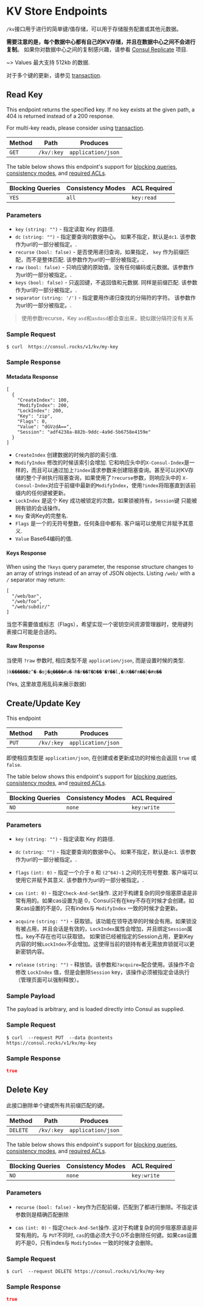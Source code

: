
# KV Store Endpoints

`/kv`接口用于进行的简单键/值存储，可以用于存储服务配置或其他元数据。

**需要注意的是，每个数据中心都有自己的KV存储，并且在数据中心之间不会进行复制**。
如果你对数据中心之间的复制感兴趣，请参看 [Consul Replicate](https://github.com/hashicorp/consul-replicate) 项目.

~> Values 最大支持 512kb 的数据.

对于多个键的更新，请参见 [transaction](api/txn.md).

## Read Key

This endpoint returns the specified key. If no key exists at the given path, a 404 is returned instead of a 200 response.

For multi-key reads, please consider using [transaction](/api/txn.html).

| Method | Path                         | Produces                   |
| ------ | ---------------------------- | -------------------------- |
| `GET`  | `/kv/:key`                   | `application/json`         |

The table below shows this endpoint's support for
[blocking queries](/api/index.html#blocking-queries),
[consistency modes](/api/index.html#consistency-modes), and
[required ACLs](/api/index.html#acls).

| Blocking Queries | Consistency Modes | ACL Required |
| ---------------- | ----------------- | ------------ |
| `YES`            | `all`             | `key:read`   |

### Parameters

- `key` `(string: "")` - 指定读取 Key 的路径.
- `dc` `(string: "")` - 指定要查询的数据中心。 如果不指定，默认是`dc1`. 该参数作为url的一部分被指定。.
- `recurse` `(bool: false)` - 是否使用递归查询，如果指定， `key` 作为前缀匹配，而不是整体匹配. 该参数作为url的一部分被指定。.
- `raw` `(bool: false)` - 只响应键的原始值，没有任何编码或元数据。该参数作为url的一部分被指定。.
- `keys` `(bool: false)` - 只返回键，不返回值和元数据. 同样是前缀匹配. 该参数作为url的一部分被指定。.
- `separator` `(string: '/')` - 指定要用作递归查找的分隔符的字符。 该参数作为url的一部分被指定。.

> 使用参数recurse，Key `asd`和`asdasd`都会查出来，貌似跟分隔符没有关系

### Sample Request

```
$ curl  https://consul.rocks/v1/kv/my-key
```

### Sample Response

#### Metadata Response

```
[
  {
    "CreateIndex": 100,
    "ModifyIndex": 200,
    "LockIndex": 200,
    "Key": "zip",
    "Flags": 0,
    "Value": "dGVzdA==",
    "Session": "adf4238a-882b-9ddc-4a9d-5b6758e4159e"
  }
]
```

- `CreateIndex` 创建数据的时候内部的索引值.
- `ModifyIndex` 修改的时候该索引会增加. 它和响应头中的`X-Consul-Index`是一样的，而且可以通过加上`?index`请求参数来创建阻塞查询。甚至可以对KV存储的整个子树执行阻塞查询，如果使用了`?recurse`参数，则响应头中的 `X-Consul-Index`对应于前缀中最新的`ModifyIndex`，使用`?index`将阻塞直到该前缀内的任何键被更新。
- `LockIndex` 是这个 Key 成功被锁定的次数。如果锁被持有，`Session`键 只能被拥有锁的会话操作。
- `Key` 查询Key的完整名.
- `Flags` 是一个的无符号整数，任何条目中都有. 客户端可以使用它并赋予其意义.
- `Value` Base64编码的值.

#### Keys Response

When using the `?keys` query parameter, the response structure changes to an array of strings instead of an array of JSON objects. 
Listing `/web/` with a `/` separator may return:

```
[
  "/web/bar",
  "/web/foo",
  "/web/subdir/"
]
```

当您不需要值或标志（Flags），希望实现一个密钥空间资源管理器时，使用键列表接口可能是合适的。

#### Raw Response

当使用 `?raw` 参数时, 相应类型不是 `application/json`, 而是设置时候的类型.

```
)k������z^�-�ɑj�q����#u�-R�r��T�D��٬�Y��l,�ιK��Fm��}�#e��
```

(Yes, 这里故意用乱码来展示数据)

## Create/Update Key

This endpoint

| Method | Path                         | Produces                   |
| ------ | ---------------------------- | -------------------------- |
| `PUT`  | `/kv/:key`                   | `application/json`         |

即使相应类型是 `application/json`, 在创建或者更新成功的时候也会返回 `true` 或 `false`.

The table below shows this endpoint's support for [blocking queries](/api/index.html#blocking-queries), [consistency modes](/api/index.html#consistency-modes), and [required ACLs](/api/index.html#acls).

| Blocking Queries | Consistency Modes | ACL Required |
| ---------------- | ----------------- | ------------ |
| `NO`             | `none`            | `key:write`  |

### Parameters

- `key` `(string: "")` - 指定读取 Key 的路径.
- `dc` `(string: "")` - 指定要查询的数据中心。 如果不指定，默认是`dc1`. 该参数作为url的一部分被指定。.
- `flags` `(int: 0)` - 指定一个介于 `0` 和 `(2^64)-1` 之间的无符号整数. 客户端可以使用它并赋予其意义. 该参数作为url的一部分被指定。.

- `cas` `(int: 0)` - 指定`Check-And-Set`操作. 这对于构建复杂的同步阻塞原语是非常有用的。如果cas设置为是 0，Consul只有在key不存在时候才会创建。如果cas设置的不是0，只有index与 `ModifyIndex` 一致的时候才会更新。

- `acquire` `(string: "")` - 获取锁。该功能在领导选举的时候会有用。如果锁没有被占用，并且会话是有效的，`LockIndex`属性会增加，并且绑定`Session`属性。key不存在也可以获取锁。
如果锁已经被指定的Session占用，更新Key内容的时候`LockIndex`不会增加。这使得当前的锁持有者无需放弃锁就可以更新密钥内容。


- `release` `(string: "")` - 释放锁。该参数和`?acquire=`配合使用。该操作不会修改 `LockIndex` 值，但是会删除`Session` key，该操作必须被指定会话执行（管理页面可以强制释放）。

### Sample Payload

The payload is arbitrary, and is loaded directly into Consul as supplied.

### Sample Request

``` 
$ curl  --request PUT  --data @contents  https://consul.rocks/v1/kv/my-key
```

### Sample Response

```json
true
```

## Delete Key

此接口删除单个键或所有共前缀匹配的键。

| Method   | Path                         | Produces                   |
| -------- | ---------------------------- | -------------------------- |
| `DELETE` | `/kv/:key`                   | `application/json`         |

The table below shows this endpoint's support for [blocking queries](/api/index.html#blocking-queries), [consistency modes](/api/index.html#consistency-modes), and [required ACLs](/api/index.html#acls).

| Blocking Queries | Consistency Modes | ACL Required |
| ---------------- | ----------------- | ------------ |
| `NO`             | `none`            | `key:write`  |

### Parameters

- `recurse` `(bool: false)` - key作为匹配前缀，匹配到了都进行删除。不指定该参数则是精确匹配删除

- `cas` `(int: 0)` - 指定`Check-And-Set`操作. 这对于构建复杂的同步阻塞原语是非常有用的。与 `PUT`不同时, `cas`的值必须大于0,0不会删除任何键。如果cas设置的不是0，只有index与 `ModifyIndex` 一致的时候才会删除。


### Sample Request

```
$ curl  --request DELETE https://consul.rocks/v1/kv/my-key
```

### Sample Response

```json
true
```